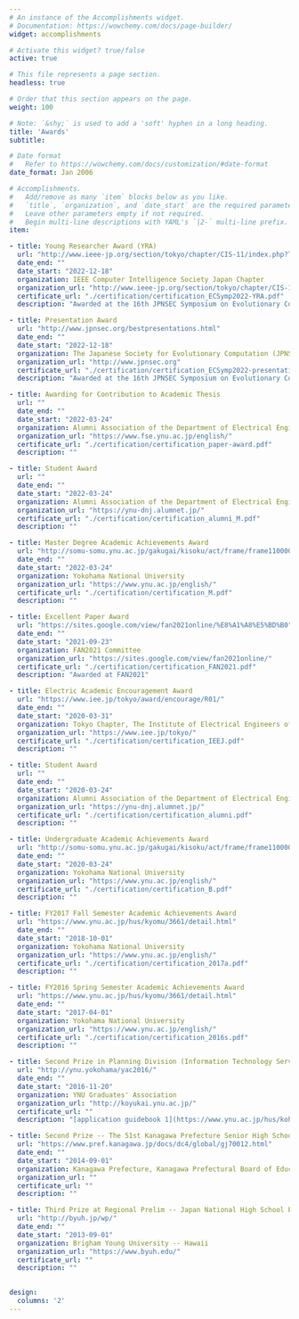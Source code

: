 ```yaml
---
# An instance of the Accomplishments widget.
# Documentation: https://wowchemy.com/docs/page-builder/
widget: accomplishments

# Activate this widget? true/false
active: true

# This file represents a page section.
headless: true

# Order that this section appears on the page.
weight: 100

# Note: `&shy;` is used to add a 'soft' hyphen in a long heading.
title: 'Awards'
subtitle:

# Date format
#   Refer to https://wowchemy.com/docs/customization/#date-format
date_format: Jan 2006

# Accomplishments.
#   Add/remove as many `item` blocks below as you like.
#   `title`, `organization`, and `date_start` are the required parameters.
#   Leave other parameters empty if not required.
#   Begin multi-line descriptions with YAML's `|2-` multi-line prefix.
item:

- title: Young Researcher Award (YRA)
  url: "http://www.ieee-jp.org/section/tokyo/chapter/CIS-11/index.php?TopPage-J/YRA-J"
  date_end: ""
  date_start: "2022-12-18"
  organization: IEEE Computer Intelligence Society Japan Chapter
  organization_url: "http://www.ieee-jp.org/section/tokyo/chapter/CIS-11/index.php"
  certificate_url: "./certification/certification_ECSymp2022-YRA.pdf"
  description: "Awarded at the 16th JPNSEC Symposium on Evolutionary Computation with Presentation Award at the same time. [JPNSEC Page](http://www.jpnsec.org/yra.html)."

- title: Presentation Award
  url: "http://www.jpnsec.org/bestpresentations.html"
  date_end: ""
  date_start: "2022-12-18"
  organization: The Japanese Society for Evolutionary Computation (JPNSEC)
  organization_url: "http://www.jpnsec.org"
  certificate_url: "./certification/certification_ECSymp2022-presentation.pdf"
  description: "Awarded at the 16th JPNSEC Symposium on Evolutionary Computation with IEEE CIS Japan Chapter YRA at the same time."

- title: Awarding for Contribution to Academic Thesis
  url: ""
  date_end: ""
  date_start: "2022-03-24"
  organization: Alumni Association of the Department of Electrical Engineering and Computer Science, YNU
  organization_url: "https://www.fse.ynu.ac.jp/english/"
  certificate_url: "./certification/certification_paper-award.pdf"
  description: ""

- title: Student Award
  url: ""
  date_end: ""
  date_start: "2022-03-24"
  organization: Alumni Association of the Department of Electrical Engineering and Computer Science, YNU
  organization_url: "https://ynu-dnj.alumnet.jp/"
  certificate_url: "./certification/certification_alumni_M.pdf"
  description: ""

- title: Master Degree Academic Achievements Award
  url: "http://somu-somu.ynu.ac.jp/gakugai/kisoku/act/frame/frame110000171.htm"
  date_end: ""
  date_start: "2022-03-24"
  organization: Yokohama National University
  organization_url: "https://www.ynu.ac.jp/english/"
  certificate_url: "./certification/certification_M.pdf"
  description: ""

- title: Excellent Paper Award
  url: "https://sites.google.com/view/fan2021online/%E8%A1%A8%E5%BD%B0"
  date_end: ""
  date_start: "2021-09-23"
  organization: FAN2021 Committee
  organization_url: "https://sites.google.com/view/fan2021online/"
  certificate_url: "./certification/certification_FAN2021.pdf"
  description: "Awarded at FAN2021"

- title: Electric Academic Encouragement Award
  url: "https://www.iee.jp/tokyo/award/encourage/R01/"
  date_end: ""
  date_start: "2020-03-31"
  organization: Tokyo Chapter, The Institute of Electrical Engineers of Japan (IEEJ)
  organization_url: "https://www.iee.jp/tokyo/"
  certificate_url: "./certification/certification_IEEJ.pdf"
  description: ""

- title: Student Award
  url: ""
  date_end: ""
  date_start: "2020-03-24"
  organization: Alumni Association of the Department of Electrical Engineering and Computer Science, YNU
  organization_url: "https://ynu-dnj.alumnet.jp/"
  certificate_url: "./certification/certification_alumni.pdf"
  description: ""

- title: Undergraduate Academic Achievements Award
  url: "http://somu-somu.ynu.ac.jp/gakugai/kisoku/act/frame/frame110000171.htm"
  date_end: ""
  date_start: "2020-03-24"
  organization: Yokohama National University
  organization_url: "https://www.ynu.ac.jp/english/"
  certificate_url: "./certification/certification_B.pdf"
  description: ""

- title: FY2017 Fall Semester Academic Achievements Award
  url: "https://www.ynu.ac.jp/hus/kyomu/3661/detail.html"
  date_end: ""
  date_start: "2018-10-01"
  organization: Yokohama National University
  organization_url: "https://www.ynu.ac.jp/english/"
  certificate_url: "./certification/certification_2017a.pdf"
  description: ""

- title: FY2016 Spring Semester Academic Achievements Award
  url: "https://www.ynu.ac.jp/hus/kyomu/3661/detail.html"
  date_end: ""
  date_start: "2017-04-01"
  organization: Yokohama National University
  organization_url: "https://www.ynu.ac.jp/english/"
  certificate_url: "./certification/certification_2016s.pdf"
  description: ""

- title: Second Prize in Planning Division (Information Technology Service Center Director's Award) -- The 3rd YNU Apps Contest (YAC)
  url: "http://ynu.yokohama/yac2016/"
  date_end: ""
  date_start: "2016-11-20"
  organization: YNU Graduates' Association
  organization_url: "http://koyukai.ynu.ac.jp/"
  certificate_url: ""
  description: "[application guidebook 1](https://www.ynu.ac.jp/hus/koho/17037/detail.html)　[application guidebook 2](https://www.ynu.ac.jp/hus/koho/16278/detail.html)　[application poster](https://www.ynu.ac.jp/hus/koho/16278/34_16278_1_1_160705115258.pdf)　[Article on results](https://www.ynu.ac.jp/hus/koho/17502/detail.html)"

- title: Second Prize -- The 51st Kanagawa Prefecture Senior High School English Speech Contest
  url: "https://www.pref.kanagawa.jp/docs/dc4/global/gj70012.html"
  date_end: ""
  date_start: "2014-09-01"
  organization: Kanagawa Prefecture, Kanagawa Prefectural Board of Education, and Kanagawa Prefecture High School Subject Study Group English Section
  organization_url: ""
  certificate_url: ""
  description: ""

- title: Third Prize at Regional Prelim -- Japan National High School English Speech Contest
  url: "http://byuh.jp/wp/"
  date_end: ""
  date_start: "2013-09-01"
  organization: Brigham Young University -- Hawaii
  organization_url: "https://www.byuh.edu/"
  certificate_url: ""
  description: ""
  

design:
  columns: '2' 
---
```

